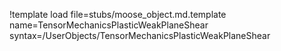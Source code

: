 !template load file=stubs/moose_object.md.template name=TensorMechanicsPlasticWeakPlaneShear syntax=/UserObjects/TensorMechanicsPlasticWeakPlaneShear
